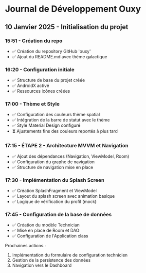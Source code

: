 # Journal de Développement Ouxy

## 10 Janvier 2025 - Initialisation du projet

### 15:51 - Création du repo
- ✅ Création du repository GitHub 'ouxy'
- ✅ Ajout du README.md avec thème galactique

### 16:20 - Configuration initiale
- ✅ Structure de base du projet créée
- ✅ AndroidX activé
- ✅ Ressources icônes créées

### 17:00 - Thème et Style
- ✅ Configuration des couleurs thème spatial
- ✅ Intégration de la barre de statut avec le thème
- ✅ Style Material Design configuré
- ⏳ Ajustements fins des couleurs reportés à plus tard

### 17:15 - ÉTAPE 2 - Architecture MVVM et Navigation
- ✅ Ajout des dépendances (Navigation, ViewModel, Room)
- ✅ Configuration du graphe de navigation
- ✅ Structure de navigation mise en place

### 17:30 - Implémentation du Splash Screen
- ✅ Création SplashFragment et ViewModel
- ✅ Layout du splash screen avec animation basique
- ✅ Logique de vérification du profil (mock)

### 17:45 - Configuration de la base de données
- ✅ Création du modèle Technician
- ✅ Mise en place de Room et DAO
- ✅ Configuration de l'Application class

Prochaines actions :
1. Implémentation du formulaire de configuration technicien
2. Gestion de la persistence des données
3. Navigation vers le Dashboard